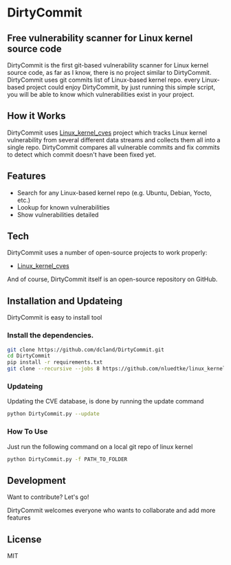 # DirtyCommit
## Free vulnerability scanner for Linux kernel source code

DirtyCommit is the first git-based vulnerability scanner for Linux kernel source code, as far as I know, there is no project similar to DirtyCommit. 
DirtyCommit uses git commits list of Linux-based kernel repo. every Linux-based project could enjoy DirtyCommit, by just running this simple script, you will be able to know which vulnerabilities exist in your project. 

## How it Works
DirtyCommit uses [Linux_kernel_cves](https://github.com/nluedtke/linux_kernel_cves) project which tracks Linux kernel vulnerability from several different data streams and collects them all into a single repo. 
DirtyCommit compares all vulnerable commits and fix commits to detect which commit doesn't have been fixed yet.

## Features
- Search for any Linux-based kernel repo (e.g. Ubuntu, Debian, Yocto, etc.)
- Lookup for known vulnerabilities
- Show vulnerabilities detailed 

## Tech

DirtyCommit uses a number of open-source projects to work properly:
- [Linux_kernel_cves](https://github.com/nluedtke/linux_kernel_cves)

And of course, DirtyCommit itself is an open-source repository on GitHub.

## Installation and Updateing

DirtyCommit is easy to install tool

### Install the dependencies.
 
```sh
git clone https://github.com/dcland/DirtyCommit.git
cd DirtyCommit
pip install -r requirements.txt
git clone --recursive --jobs 8 https://github.com/nluedtke/linux_kernel_cves.git
```

### Updateing 
Updating the CVE database, is done by running the update command 
```sh
python DirtyCommit.py --update
```

### How To Use
Just run the following command on a local git repo of linux kernel 
```sh
python DirtyCommit.py -f PATH_TO_FOLDER
```

## Development

Want to contribute? Let's go!

DirtyCommit welcomes everyone who wants to collaborate and add more features 

## License
MIT
